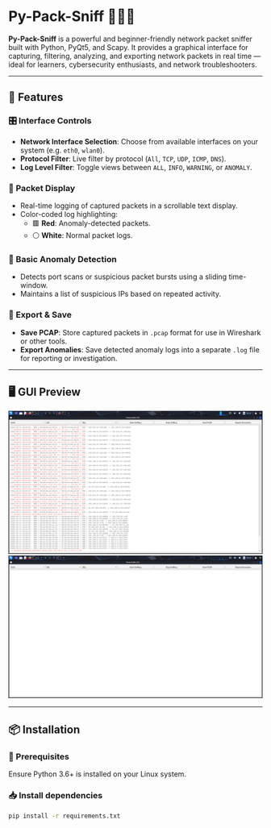 # Py-Pack-Sniff 🕵️‍♂️📡

**Py-Pack-Sniff** is a powerful and beginner-friendly network packet sniffer built with Python, PyQt5, and Scapy. It provides a graphical interface for capturing, filtering, analyzing, and exporting network packets in real time — ideal for learners, cybersecurity enthusiasts, and network troubleshooters.

---

## 🚀 Features

### 🎛️ Interface Controls
- **Network Interface Selection**: Choose from available interfaces on your system (e.g. `eth0`, `wlan0`).
- **Protocol Filter**: Live filter by protocol (`All`, `TCP`, `UDP`, `ICMP`, `DNS`).
- **Log Level Filter**: Toggle views between `ALL`, `INFO`, `WARNING`, or `ANOMALY`.

### 🔎 Packet Display
- Real-time logging of captured packets in a scrollable text display.
- Color-coded log highlighting:
  - 🟥 **Red**: Anomaly-detected packets.
  - ⚪ **White**: Normal packet logs.

### 🧠 Basic Anomaly Detection
- Detects port scans or suspicious packet bursts using a sliding time-window.
- Maintains a list of suspicious IPs based on repeated activity.

### 💾 Export & Save
- **Save PCAP**: Store captured packets in `.pcap` format for use in Wireshark or other tools.
- **Export Anomalies**: Save detected anomaly logs into a separate `.log` file for reporting or investigation.

---

## 🖥️ GUI Preview

![GUI In-Use](images/GUI_in-use.png)
![GUI Display](images/GUI_display.png)

---

## 📦 Installation

### 🐍 Prerequisites

Ensure Python 3.6+ is installed on your Linux system.

### 📥 Install dependencies

```bash
pip install -r requirements.txt

